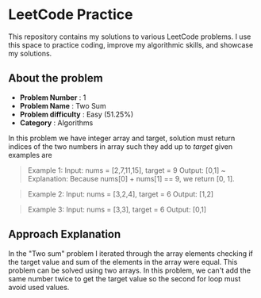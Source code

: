 # LeetCode Practice

This repository contains my solutions to various LeetCode problems. I use this space to practice coding, improve my algorithmic skills, and showcase my solutions.

## About the problem
- **Problem Number** : 1
- **Problem Name** : Two Sum
- **Problem difficulty** : Easy (51.25%)
- **Category** : Algorithms

In this problem we have integer array and target, solution must return indices of the two numbers in array such they add up to _target_ 
given examples are 

>Example 1:
>Input: nums = [2,7,11,15], target = 9
>Output: [0,1]
> ~ Explanation: Because nums[0] + nums[1] == 9, we return [0, 1].

>Example 2:
>Input: nums = [3,2,4], target = 6
>Output: [1,2]

>Example 3:
>Input: nums = [3,3], target = 6
>Output: [0,1]

## Approach Explanation
In the "Two sum" problem I iterated through the array elements checking if the target value and sum of the elements in the array were equal. This problem can be solved using two arrays. In this problem, we can't add the same number twice to get the target value so the second for loop must avoid used values. 

